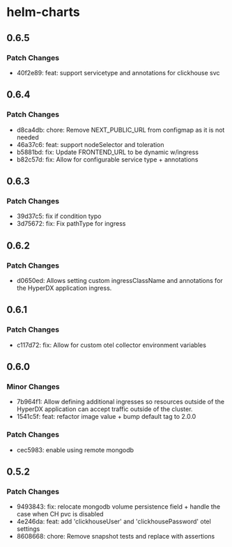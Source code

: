 # helm-charts

## 0.6.5

### Patch Changes

- 40f2e89: feat: support servicetype and annotations for clickhouse svc

## 0.6.4

### Patch Changes

- d8ca4db: chore: Remove NEXT_PUBLIC_URL from configmap as it is not needed
- 46a37c6: feat: support nodeSelector and toleration
- b5881bd: fix: Update FRONTEND_URL to be dynamic w/ingress
- b82c57d: fix: Allow for configurable service type + annotations

## 0.6.3

### Patch Changes

- 39d37c5: fix if condition typo
- 3d75672: fix: Fix pathType for ingress

## 0.6.2

### Patch Changes

- d0650ed: Allows setting custom ingressClassName and annotations for the HyperDX application ingress.

## 0.6.1

### Patch Changes

- c117d72: fix: Allow for custom otel collector environment variables

## 0.6.0

### Minor Changes

- 7b964f1: Allow defining additional ingresses so resources outside of the HyperDX application can accept traffic outside of the cluster.
- 1541c5f: feat: refactor image value + bump default tag to 2.0.0

### Patch Changes

- cec5983: enable using remote mongodb

## 0.5.2

### Patch Changes

- 9493843: fix: relocate mongodb volume persistence field + handle the case when CH pvc is disabled
- 4e246da: feat: add 'clickhouseUser' and 'clickhousePassword' otel settings
- 8608668: chore: Remove snapshot tests and replace with assertions
